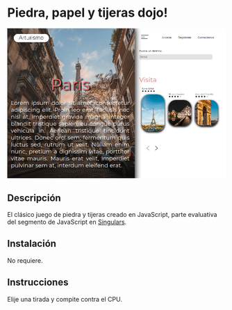 # Piedra, papel y tijeras dojo! 

![Screenshot](assets/screenshot.png)

## Descripción 

El clásico juego de piedra y tijeras creado en JavaScript, parte evaluativa del segmento de JavaScript en [Singulars](https://github.com/r2abreu/Singulars2020).

## Instalación

No requiere.

## Instrucciones

Elije una tirada y compite contra el CPU.